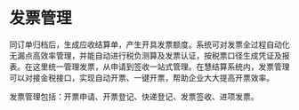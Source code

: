 # 发票管理

同订单归档后，生成应收结算单，产生开具发票额度。系统可对发票全过程自动化无漏点高效率管理，并能自动进行税负测算及发票认证，按税票口径生成凭证及报表。在这里统一管理发票，从申请到签收一站式管理。在慧结算系统内，发票管理可以对接金税接口，实现自动开票、一键开票，帮助企业大大提高开票效率。

发票管理包括：开票申请、开票登记、快递登记、发票签收、进项发票。

